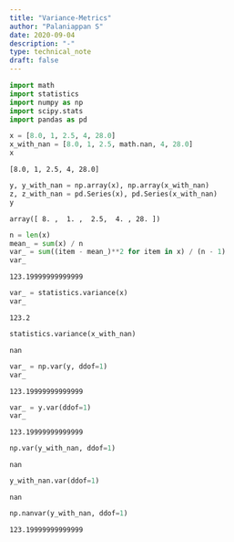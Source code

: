 ```yaml
---
title: "Variance-Metrics"
author: "Palaniappan S"
date: 2020-09-04
description: "-"
type: technical_note
draft: false
---
```


```python
import math
import statistics
import numpy as np
import scipy.stats
import pandas as pd
```


```python
x = [8.0, 1, 2.5, 4, 28.0]
x_with_nan = [8.0, 1, 2.5, math.nan, 4, 28.0]
x
```




    [8.0, 1, 2.5, 4, 28.0]




```python
y, y_with_nan = np.array(x), np.array(x_with_nan)
z, z_with_nan = pd.Series(x), pd.Series(x_with_nan)
y
```




    array([ 8. ,  1. ,  2.5,  4. , 28. ])




```python
n = len(x)
mean_ = sum(x) / n
var_ = sum((item - mean_)**2 for item in x) / (n - 1)
var_
```




    123.19999999999999




```python
var_ = statistics.variance(x)
var_
```




    123.2




```python
statistics.variance(x_with_nan)
```




    nan




```python
var_ = np.var(y, ddof=1)
var_
```




    123.19999999999999




```python
var_ = y.var(ddof=1)
var_
```




    123.19999999999999




```python
np.var(y_with_nan, ddof=1)
```




    nan




```python
y_with_nan.var(ddof=1)
```




    nan




```python
np.nanvar(y_with_nan, ddof=1)
```




    123.19999999999999


